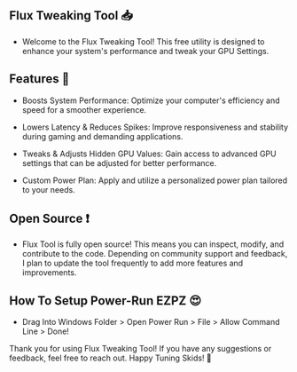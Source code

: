 Flux Tweaking Tool 📥
----------------------------------------------------------------------------------------------
- Welcome to the Flux Tweaking Tool! This free utility is designed to enhance your system's performance and tweak your GPU Settings.





Features 🐊
----------------------------------------------------------------------------------------------
- Boosts System Performance: Optimize your computer's efficiency and speed for a smoother experience.


- Lowers Latency & Reduces Spikes: Improve responsiveness and stability during gaming and demanding applications.


- Tweaks & Adjusts Hidden GPU Values: Gain access to advanced GPU settings that can be adjusted for better performance.


- Custom Power Plan: Apply and utilize a personalized power plan tailored to your needs.






Open Source ❗
----------------------------------------------------------------------------------------------
- Flux Tool is fully open source! This means you can inspect, modify, and contribute to the code. Depending on community support and feedback, I plan to update the tool frequently to add more features and improvements.






How To Setup Power-Run EZPZ 😍
----------------------------------------------------------------------------------------------
- Drag Into Windows Folder > Open Power Run > File > Allow Command Line > Done!





Thank you for using Flux Tweaking Tool! If you have any suggestions or feedback, feel free to reach out. Happy Tuning Skids! 🤝
